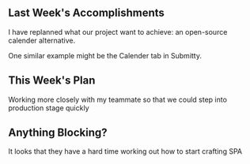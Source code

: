 ## Last Week's Accomplishments

I have replanned what our project want to achieve: an open-source calender alternative.

One similar example might be the Calender tab in Submitty.

## This Week's Plan

Working more closely with my teammate so that we could step into production stage quickly

## Anything Blocking?

It looks that they have a hard time working out how to start crafting SPA
